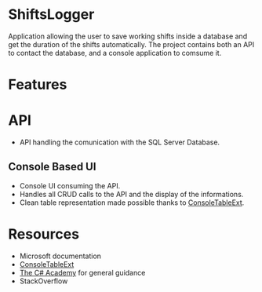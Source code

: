 # ShiftsLogger
Application allowing the user to save working shifts inside a database and get the duration of the shifts automatically.
The project contains both an API to contact the database, and a console application to comsume it.

# Features
# API
- API handling the comunication with the SQL Server Database.

## Console Based UI
- Console UI consuming the API.
- Handles all CRUD calls to the API and the display of the informations.
- Clean table representation made possible thanks to [ConsoleTableExt](https://github.com/minhhungit/ConsoleTableExt).

# Resources
- Microsoft documentation
- [ConsoleTableExt](https://github.com/minhhungit/ConsoleTableExt)
- [The C# Academy](https://www.thecsharpacademy.com/) for general guidance
- StackOverflow
